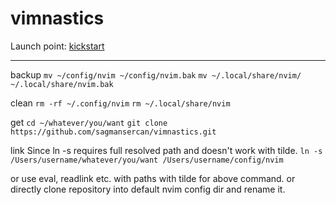 # vimnastics

Launch point: [kickstart](https://github.com/nvim-lua/kickstart.nvim)

---

backup
`mv ~/config/nvim ~/config/nvim.bak`
`mv ~/.local/share/nvim/ ~/.local/share/nvim.bak`

clean
`rm -rf ~/.config/nvim`
`rm ~/.local/share/nvim`

get
`cd ~/whatever/you/want`
`git clone https://github.com/sagmansercan/vimnastics.git`

link
Since ln -s requires full resolved path and doesn't work with tilde.
`ln -s /Users/username/whatever/you/want /Users/username/config/nvim`

or use eval, readlink etc. with paths with tilde for above command.
or directly clone repository into default nvim config dir and rename it.
